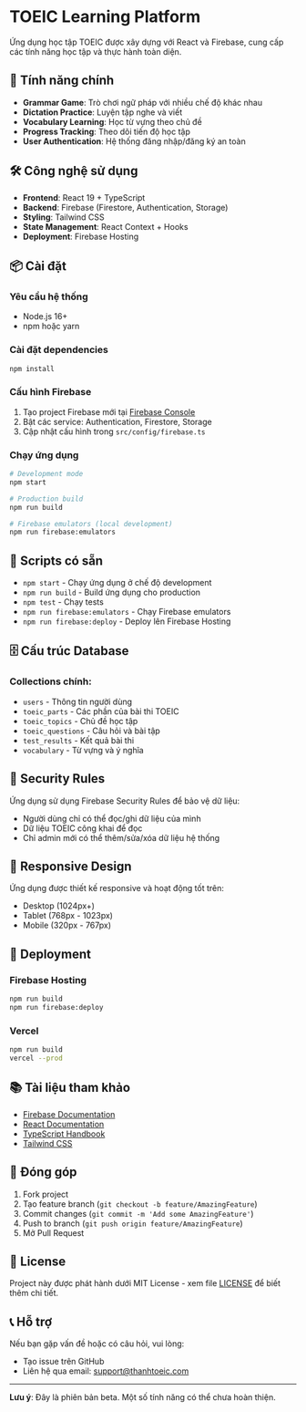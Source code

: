 # TOEIC Learning Platform

Ứng dụng học tập TOEIC được xây dựng với React và Firebase, cung cấp các tính năng học tập và thực hành toàn diện.

## 🚀 Tính năng chính

- **Grammar Game**: Trò chơi ngữ pháp với nhiều chế độ khác nhau
- **Dictation Practice**: Luyện tập nghe và viết
- **Vocabulary Learning**: Học từ vựng theo chủ đề
- **Progress Tracking**: Theo dõi tiến độ học tập
- **User Authentication**: Hệ thống đăng nhập/đăng ký an toàn

## 🛠️ Công nghệ sử dụng

- **Frontend**: React 19 + TypeScript
- **Backend**: Firebase (Firestore, Authentication, Storage)
- **Styling**: Tailwind CSS
- **State Management**: React Context + Hooks
- **Deployment**: Firebase Hosting

## 📦 Cài đặt

### Yêu cầu hệ thống
- Node.js 16+ 
- npm hoặc yarn

### Cài đặt dependencies
```bash
npm install
```

### Cấu hình Firebase
1. Tạo project Firebase mới tại [Firebase Console](https://console.firebase.google.com/)
2. Bật các service: Authentication, Firestore, Storage
3. Cập nhật cấu hình trong `src/config/firebase.ts`

### Chạy ứng dụng
```bash
# Development mode
npm start

# Production build
npm run build

# Firebase emulators (local development)
npm run firebase:emulators
```

## 🔧 Scripts có sẵn

- `npm start` - Chạy ứng dụng ở chế độ development
- `npm run build` - Build ứng dụng cho production
- `npm test` - Chạy tests
- `npm run firebase:emulators` - Chạy Firebase emulators
- `npm run firebase:deploy` - Deploy lên Firebase Hosting

## 🗄️ Cấu trúc Database

### Collections chính:
- `users` - Thông tin người dùng
- `toeic_parts` - Các phần của bài thi TOEIC
- `toeic_topics` - Chủ đề học tập
- `toeic_questions` - Câu hỏi và bài tập
- `test_results` - Kết quả bài thi
- `vocabulary` - Từ vựng và ý nghĩa

## 🔐 Security Rules

Ứng dụng sử dụng Firebase Security Rules để bảo vệ dữ liệu:
- Người dùng chỉ có thể đọc/ghi dữ liệu của mình
- Dữ liệu TOEIC công khai để đọc
- Chỉ admin mới có thể thêm/sửa/xóa dữ liệu hệ thống

## 📱 Responsive Design

Ứng dụng được thiết kế responsive và hoạt động tốt trên:
- Desktop (1024px+)
- Tablet (768px - 1023px)
- Mobile (320px - 767px)

## 🚀 Deployment

### Firebase Hosting
```bash
npm run build
npm run firebase:deploy
```

### Vercel
```bash
npm run build
vercel --prod
```

## 📚 Tài liệu tham khảo

- [Firebase Documentation](https://firebase.google.com/docs)
- [React Documentation](https://reactjs.org/docs)
- [TypeScript Handbook](https://www.typescriptlang.org/docs/)
- [Tailwind CSS](https://tailwindcss.com/docs)

## 🤝 Đóng góp

1. Fork project
2. Tạo feature branch (`git checkout -b feature/AmazingFeature`)
3. Commit changes (`git commit -m 'Add some AmazingFeature'`)
4. Push to branch (`git push origin feature/AmazingFeature`)
5. Mở Pull Request

## 📄 License

Project này được phát hành dưới MIT License - xem file [LICENSE](LICENSE) để biết thêm chi tiết.

## 📞 Hỗ trợ

Nếu bạn gặp vấn đề hoặc có câu hỏi, vui lòng:
- Tạo issue trên GitHub
- Liên hệ qua email: support@thanhtoeic.com

---

**Lưu ý**: Đây là phiên bản beta. Một số tính năng có thể chưa hoàn thiện.
